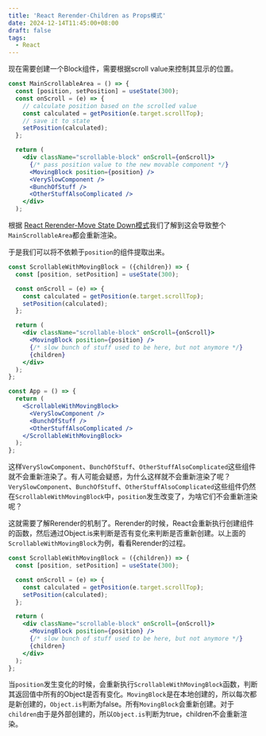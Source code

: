 ```yaml
---
title: 'React Rerender-Children as Props模式'
date: 2024-12-14T11:45:00+08:00
draft: false
tags: 
  - React
---
```


现在需要创建一个Block组件，需要根据scroll value来控制其显示的位置。

```jsx
const MainScrollableArea = () => {
  const [position, setPosition] = useState(300);
  const onScroll = (e) => {
    // calculate position based on the scrolled value 
    const calculated = getPosition(e.target.scrollTop); 
    // save it to state
    setPosition(calculated);
  };

  return (
    <div className="scrollable-block" onScroll={onScroll}>
      {/* pass position value to the new movable component */}
      <MovingBlock position={position} />
      <VerySlowComponent />
      <BunchOfStuff />
      <OtherStuffAlsoComplicated />
    </div>
  );
```

根据 [React Rerender-Move State Down模式](./React%20Rerender-Move%20State%20Down模式.md)我们了解到这会导致整个`MainScrollableArea`都会重新渲染。

于是我们可以将不依赖于`position`的组件提取出来。

```jsx
const ScrollableWithMovingBlock = ({children}) => {
  const [position, setPosition] = useState(300);

  const onScroll = (e) => {
    const calculated = getPosition(e.target.scrollTop); 
    setPosition(calculated);
  };

  return (
    <div className="scrollable-block" onScroll={onScroll}>
      <MovingBlock position={position} />
      {/* slow bunch of stuff used to be here, but not anymore */}
      {children}
    </div>
  );
};
```

```jsx
const App = () => { 
  return (
    <ScrollableWithMovingBlock>
      <VerySlowComponent />
      <BunchOfStuff />
      <OtherStuffAlsoComplicated />
    </ScrollableWithMovingBlock>
  );
};
```

这样`VerySlowComponent`、`BunchOfStuff`、`OtherStuffAlsoComplicated`这些组件就不会重新渲染了。有人可能会疑惑，为什么这样就不会重新渲染了呢？`VerySlowComponent`、`BunchOfStuff`、`OtherStuffAlsoComplicated`这些组件仍然在`ScrollableWithMovingBlock`中，`position`发生改变了，为啥它们不会重新渲染呢？

这就需要了解Rerender的机制了。Rerender的时候，React会重新执行创建组件的函数，然后通过Object.is来判断是否有变化来判断是否重新创建。以上面的`ScrollableWithMovingBlock`为例，看看Rerender的过程。

```jsx
const ScrollableWithMovingBlock = ({children}) => {
  const [position, setPosition] = useState(300);

  const onScroll = (e) => {
    const calculated = getPosition(e.target.scrollTop); 
    setPosition(calculated);
  };

  return (
    <div className="scrollable-block" onScroll={onScroll}>
      <MovingBlock position={position} />
      {/* slow bunch of stuff used to be here, but not anymore */}
      {children}
    </div>
  );
};
```

当`position`发生变化的时候，会重新执行`ScrollableWithMovingBlock`函数，判断其返回值中所有的Object是否有变化。`MovingBlock`是在本地创建的，所以每次都是新创建的，`Object.is`判断为false。所有`MovingBlock`会重新创建。对于`children`由于是外部创建的，所以`Object.is`判断为true，children不会重新渲染。